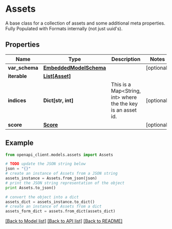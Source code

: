 # Assets

A base class for a collection of assets and some additional meta properties. Fully Populated with Formats internally (not just uuid's).

## Properties
Name | Type | Description | Notes
------------ | ------------- | ------------- | -------------
**var_schema** | [**EmbeddedModelSchema**](EmbeddedModelSchema.md) |  | [optional] 
**iterable** | [**List[Asset]**](Asset.md) |  | 
**indices** | **Dict[str, int]** | This is a Map&lt;String, int&gt; where the the key is an asset id. | [optional] 
**score** | [**Score**](Score.md) |  | [optional] 

## Example

```python
from openapi_client.models.assets import Assets

# TODO update the JSON string below
json = "{}"
# create an instance of Assets from a JSON string
assets_instance = Assets.from_json(json)
# print the JSON string representation of the object
print Assets.to_json()

# convert the object into a dict
assets_dict = assets_instance.to_dict()
# create an instance of Assets from a dict
assets_form_dict = assets.from_dict(assets_dict)
```
[[Back to Model list]](../README.md#documentation-for-models) [[Back to API list]](../README.md#documentation-for-api-endpoints) [[Back to README]](../README.md)


